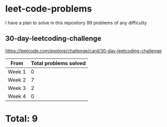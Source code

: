 # leet-code-problems

I have a plan to solve in this repository 99 problems of any difficulty

## 30-day-leetcoding-challenge

https://leetcode.com/explore/challenge/card/30-day-leetcoding-challenge

| From | Total problems solved |
|---|---|
Week 1 | 0
Week 2 | 7
Week 3 | 2
Week 4 | 0

# Total: 9
